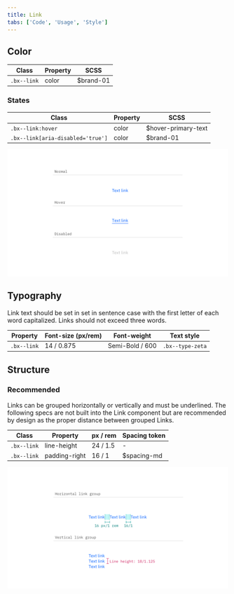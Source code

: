 ```yaml
---
title: Link
tabs: ['Code', 'Usage', 'Style']
---
```


## Color

| Class       | Property | SCSS      |
| ----------- | -------- | --------- |
| `.bx--link` | color    | $brand-01 |

### States

| Class                             | Property | SCSS                |
| --------------------------------- | -------- | ------------------- |
| `.bx--link:hover`                 | color    | $hover-primary-text |
| `.bx--link[aria-disabled='true']` | color    | $brand-01           |

<ImageComponent fixed="default" caption="Normal, hover disabled Link states">

![Example of normal, hover, and disabled link states](images/link-style-1.png)

</ImageComponent>

## Typography

Link text should be set in set in sentence case with the first letter of each word capitalized. Links should not exceed three words.

| Property    | Font-size (px/rem) | Font-weight     | Text style       |
| ----------- | ------------------ | --------------- | ---------------- |
| `.bx--link` | 14 / 0.875         | Semi-Bold / 600 | `.bx--type-zeta` |

## Structure

### Recommended

Links can be grouped horizontally or vertically and must be underlined. The following specs are not built into the Link component but are recommended by design as the proper distance between grouped Links.

| Class       | Property      | px / rem | Spacing token |
| ----------- | ------------- | -------- | ------------- |
| `.bx--link` | line-height   | 24 / 1.5 | -             |
| `.bx--link` | padding-right | 16 / 1   | $spacing-md   |

<ImageComponent fixed="default" caption="Structure and spacing measurements for Link | px / rem">

![Link structure and spacing measurements](images/link-style-2.png)

</ImageComponent>
